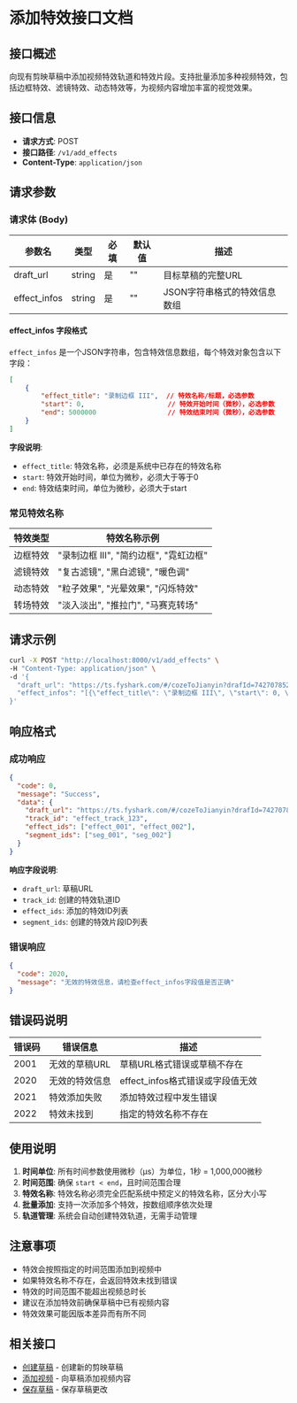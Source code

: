 # 添加特效接口文档

## 接口概述
向现有剪映草稿中添加视频特效轨道和特效片段。支持批量添加多种视频特效，包括边框特效、滤镜特效、动态特效等，为视频内容增加丰富的视觉效果。

## 接口信息
- **请求方式**: POST
- **接口路径**: `/v1/add_effects`
- **Content-Type**: `application/json`

## 请求参数

### 请求体 (Body)

| 参数名 | 类型 | 必填 | 默认值 | 描述 |
|--------|------|------|--------|------|
| draft_url | string | 是 | "" | 目标草稿的完整URL |
| effect_infos | string | 是 | "" | JSON字符串格式的特效信息数组 |

#### effect_infos 字段格式

`effect_infos` 是一个JSON字符串，包含特效信息数组，每个特效对象包含以下字段：

```json
[
    {
        "effect_title": "录制边框 III",  // 特效名称/标题，必选参数
        "start": 0,                     // 特效开始时间（微秒），必选参数  
        "end": 5000000                  // 特效结束时间（微秒），必选参数
    }
]
```

**字段说明**:
- `effect_title`: 特效名称，必须是系统中已存在的特效名称
- `start`: 特效开始时间，单位为微秒，必须大于等于0
- `end`: 特效结束时间，单位为微秒，必须大于start

### 常见特效名称

| 特效类型 | 特效名称示例 |
|----------|--------------|
| 边框特效 | "录制边框 III", "简约边框", "霓虹边框" |
| 滤镜特效 | "复古滤镜", "黑白滤镜", "暖色调" |
| 动态特效 | "粒子效果", "光晕效果", "闪烁特效" |
| 转场特效 | "淡入淡出", "推拉门", "马赛克转场" |

## 请求示例

```bash
curl -X POST "http://localhost:8000/v1/add_effects" \
-H "Content-Type: application/json" \
-d '{
  "draft_url": "https://ts.fyshark.com/#/cozeToJianyin?drafId=7427078525303048221",
  "effect_infos": "[{\"effect_title\": \"录制边框 III\", \"start\": 0, \"end\": 5000000}, {\"effect_title\": \"复古滤镜\", \"start\": 2000000, \"end\": 7000000}]"
}'
```

## 响应格式

### 成功响应

```json
{
  "code": 0,
  "message": "Success",
  "data": {
    "draft_url": "https://ts.fyshark.com/#/cozeToJianyin?drafId=7427078525303048221",
    "track_id": "effect_track_123",
    "effect_ids": ["effect_001", "effect_002"],
    "segment_ids": ["seg_001", "seg_002"]
  }
}
```

**响应字段说明**:
- `draft_url`: 草稿URL
- `track_id`: 创建的特效轨道ID
- `effect_ids`: 添加的特效ID列表
- `segment_ids`: 创建的特效片段ID列表

### 错误响应

```json
{
  "code": 2020,
  "message": "无效的特效信息，请检查effect_infos字段值是否正确"
}
```

## 错误码说明

| 错误码 | 错误信息 | 描述 |
|--------|----------|------|
| 2001 | 无效的草稿URL | 草稿URL格式错误或草稿不存在 |
| 2020 | 无效的特效信息 | effect_infos格式错误或字段值无效 |
| 2021 | 特效添加失败 | 添加特效过程中发生错误 |
| 2022 | 特效未找到 | 指定的特效名称不存在 |

## 使用说明

1. **时间单位**: 所有时间参数使用微秒（μs）为单位，1秒 = 1,000,000微秒
2. **时间范围**: 确保 `start < end`，且时间范围合理
3. **特效名称**: 特效名称必须完全匹配系统中预定义的特效名称，区分大小写
4. **批量添加**: 支持一次添加多个特效，按数组顺序依次处理
5. **轨道管理**: 系统会自动创建特效轨道，无需手动管理

## 注意事项

- 特效会按照指定的时间范围添加到视频中
- 如果特效名称不存在，会返回特效未找到错误
- 特效的时间范围不能超出视频总时长
- 建议在添加特效前确保草稿中已有视频内容
- 特效效果可能因版本差异而有所不同

## 相关接口

- [创建草稿](./create_draft.md) - 创建新的剪映草稿
- [添加视频](./add_videos.md) - 向草稿添加视频内容
- [保存草稿](./save_draft.md) - 保存草稿更改